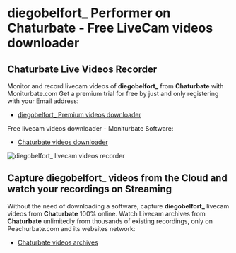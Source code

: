 # diegobelfort_ Performer on Chaturbate - Free LiveCam videos downloader

## Chaturbate Live Videos Recorder

Monitor and record livecam videos of **diegobelfort_** from **Chaturbate** with Moniturbate.com
Get a premium trial for free by just and only registering with your Email address:
* [diegobelfort_ Premium videos downloader](https://moniturbate.com/request-demo-licence-key.html)

Free livecam videos downloader - Moniturbate Software:
* [Chaturbate videos downloader](https://moniturbate.com/moniturbate-download-software.html)

![diegobelfort_ livecam videos recorder](https://peachurnet.com/templates/moniturbate-software.png)


## Capture diegobelfort_ videos from the Cloud and watch your recordings on Streaming

Without the need of downloading a software, capture **diegobelfort_** livecam videos from **Chaturbate** 100% online.
Watch Livecam archives from **Chaturbate** unlimitedly from thousands of existing recordings, only on Peachurbate.com and its websites network:
* [Chaturbate videos archives](https://peachurnet.com/)